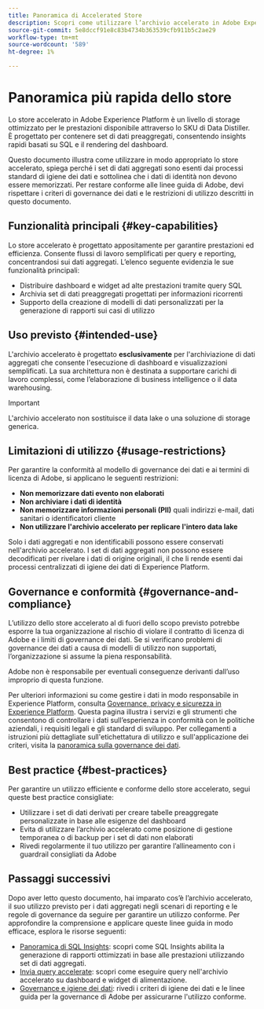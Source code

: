 ```yaml
---
title: Panoramica di Accelerated Store
description: Scopri come utilizzare l’archivio accelerato in Adobe Experience Platform per ottenere informazioni rapide e basate su SQL utilizzando i dati aggregati. Questa pagina illustra l’utilizzo previsto, le restrizioni sull’identità e i dati BI e le best practice per garantire la conformità con le policy di governance dei dati di Adobe.
source-git-commit: 5e8dccf91e8c83b4734b363539cfb911b5c2ae29
workflow-type: tm+mt
source-wordcount: '589'
ht-degree: 1%

---
```


# Panoramica più rapida dello store

Lo store accelerato in Adobe Experience Platform è un livello di storage ottimizzato per le prestazioni disponibile attraverso lo SKU di Data Distiller. È progettato per contenere set di dati preaggregati, consentendo insights rapidi basati su SQL e il rendering del dashboard.

Questo documento illustra come utilizzare in modo appropriato lo store accelerato, spiega perché i set di dati aggregati sono esenti dai processi standard di igiene dei dati e sottolinea che i dati di identità non devono essere memorizzati. Per restare conforme alle linee guida di Adobe, devi rispettare i criteri di governance dei dati e le restrizioni di utilizzo descritti in questo documento.

## Funzionalità principali {#key-capabilities}

Lo store accelerato è progettato appositamente per garantire prestazioni ed efficienza. Consente flussi di lavoro semplificati per query e reporting, concentrandosi sui dati aggregati. L’elenco seguente evidenzia le sue funzionalità principali:

- Distribuire dashboard e widget ad alte prestazioni tramite query SQL
- Archivia set di dati preaggregati progettati per informazioni ricorrenti
- Supporto della creazione di modelli di dati personalizzati per la generazione di rapporti sui casi di utilizzo

## Uso previsto {#intended-use}

L&#39;archivio accelerato è progettato **esclusivamente** per l&#39;archiviazione di dati aggregati che consente l&#39;esecuzione di dashboard e visualizzazioni semplificati. La sua architettura non è destinata a supportare carichi di lavoro complessi, come l’elaborazione di business intelligence o il data warehousing.

>[!IMPORTANT]
>
>L&#39;archivio accelerato non sostituisce il data lake o una soluzione di storage generica.

## Limitazioni di utilizzo {#usage-restrictions}

Per garantire la conformità al modello di governance dei dati e ai termini di licenza di Adobe, si applicano le seguenti restrizioni:

- **Non memorizzare dati evento non elaborati**
- **Non archiviare i dati di identità**
- **Non memorizzare informazioni personali (PII)** quali indirizzi e-mail, dati sanitari o identificatori cliente
- **Non utilizzare l&#39;archivio accelerato per replicare l&#39;intero data lake**

Solo i dati aggregati e non identificabili possono essere conservati nell&#39;archivio accelerato. I set di dati aggregati non possono essere decodificati per rivelare i dati di origine originali, il che li rende esenti dai processi centralizzati di igiene dei dati di Experience Platform.

## Governance e conformità {#governance-and-compliance}

L’utilizzo dello store accelerato al di fuori dello scopo previsto potrebbe esporre la tua organizzazione al rischio di violare il contratto di licenza di Adobe e i limiti di governance dei dati. Se si verificano problemi di governance dei dati a causa di modelli di utilizzo non supportati, l’organizzazione si assume la piena responsabilità.

Adobe non è responsabile per eventuali conseguenze derivanti dall’uso improprio di questa funzione.

Per ulteriori informazioni su come gestire i dati in modo responsabile in Experience Platform, consulta [Governance, privacy e sicurezza in Experience Platform](../../../landing/governance-privacy-security/overview.md). Questa pagina illustra i servizi e gli strumenti che consentono di controllare i dati sull’esperienza in conformità con le politiche aziendali, i requisiti legali e gli standard di sviluppo. Per collegamenti a istruzioni più dettagliate sull&#39;etichettatura di utilizzo e sull&#39;applicazione dei criteri, visita la [panoramica sulla governance dei dati](../../../data-governance/home.md).

## Best practice {#best-practices}

Per garantire un utilizzo efficiente e conforme dello store accelerato, segui queste best practice consigliate:

- Utilizzare i set di dati derivati per creare tabelle preaggregate personalizzate in base alle esigenze del dashboard
- Evita di utilizzare l’archivio accelerato come posizione di gestione temporanea o di backup per i set di dati non elaborati
- Rivedi regolarmente il tuo utilizzo per garantire l’allineamento con i guardrail consigliati da Adobe

## Passaggi successivi

Dopo aver letto questo documento, hai imparato cos’è l’archivio accelerato, il suo utilizzo previsto per i dati aggregati negli scenari di reporting e le regole di governance da seguire per garantire un utilizzo conforme. Per approfondire la comprensione e applicare queste linee guida in modo efficace, esplora le risorse seguenti:

- [Panoramica di SQL Insights](./overview.md): scopri come SQL Insights abilita la generazione di rapporti ottimizzati in base alle prestazioni utilizzando set di dati aggregati.
- [Invia query accelerate](./send-accelerated-queries.md): scopri come eseguire query nell&#39;archivio accelerato su dashboard e widget di alimentazione.
- [Governance e igiene dei dati](../../data-governance/overview.md): rivedi i criteri di igiene dei dati e le linee guida per la governance di Adobe per assicurarne l&#39;utilizzo conforme.
